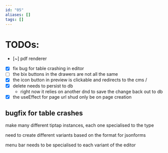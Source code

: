 ```yaml
---
id: "05"
aliases: []
tags: []
---
```


# TODOs:

- [~] pdf renderer
- [x] fix bug for table crashing in editor
- [ ] the bix buttons in the drawers are not all the same
- [x] the icon button in preview is clickable and redirects to the cms /
- [x] delete needs to persist to db
  - right now it relies on another dnd to save the change back out to db
- [x] the useEffect for page url shud only be on page creation

## bugfix for table crashes

make many different tiptap instances, each one specialised to the type

need to create different variants based on the format for jsonforms

menu bar needs to be specialised to each variant of the editor
